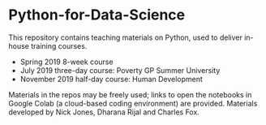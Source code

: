 # Python-for-Data-Science
This repository contains teaching materials on Python, used to deliver in-house training courses.

* Spring 2019 8-week course
* July 2019 three-day course: Poverty GP Summer University
* November 2019 half-day course: Human Development 

Materials in the repos may be freely used; links to open the notebooks in Google Colab (a cloud-based coding environment) are provided. Materials developed by Nick Jones, Dharana Rijal and Charles Fox.
